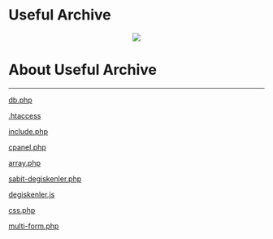 # Useful Archive

<p align="center">
  <img src="https://user-images.githubusercontent.com/40199261/210612282-9bb3ff58-615d-4bb6-a5e7-56d457732ceb.png"/>
</p>

# About Useful Archive



<hr>

<a href="https://github.com/tolgademir/faydali-arsiv/blob/main/db.php">db.php</a>

<a href="https://github.com/tolgademir/faydali-arsiv/blob/main/.htaccess">.htaccess</a>

<a href="https://github.com/tolgademir/faydali-arsiv/tree/main/include.php">include.php</a>

<a href="https://github.com/tolgademir/useful-archive/blob/main/cpanel.php">cpanel.php</a>

<a href="https://github.com/tolgademir/useful-archive/blob/main/array.php">array.php</a>

<a href="https://github.com/tolgademir/useful-archive/blob/main/sabit-degiskenler.php">sabit-degiskenler.php</a>

<a href="https://github.com/tolgademir/useful-archive/blob/main/degiskenler.js">degiskenler.js</a>

<a href="https://github.com/tolgademir/useful-archive/blob/main/css.php.php">css.php</a>

<a href="https://github.com/tolgademir/useful-archive/blob/main/multi-form.php">multi-form.php</a>







